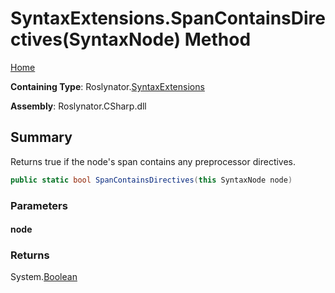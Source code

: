 <a name="_top"></a>

# SyntaxExtensions\.SpanContainsDirectives\(SyntaxNode\) Method

[Home](../../../README.md#_top)

**Containing Type**: Roslynator\.[SyntaxExtensions](../README.md#_top)

**Assembly**: Roslynator\.CSharp\.dll

## Summary

Returns true if the node's span contains any preprocessor directives\.

```csharp
public static bool SpanContainsDirectives(this SyntaxNode node)
```

### Parameters

#### node

### Returns

System\.[Boolean](https://docs.microsoft.com/en-us/dotnet/api/system.boolean)


